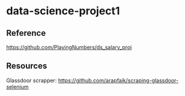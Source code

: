 # data-science-project1

## Reference
https://github.com/PlayingNumbers/ds_salary_proj
## Resources 
Glassdoor scrapper: https://github.com/arapfaik/scraping-glassdoor-selenium
